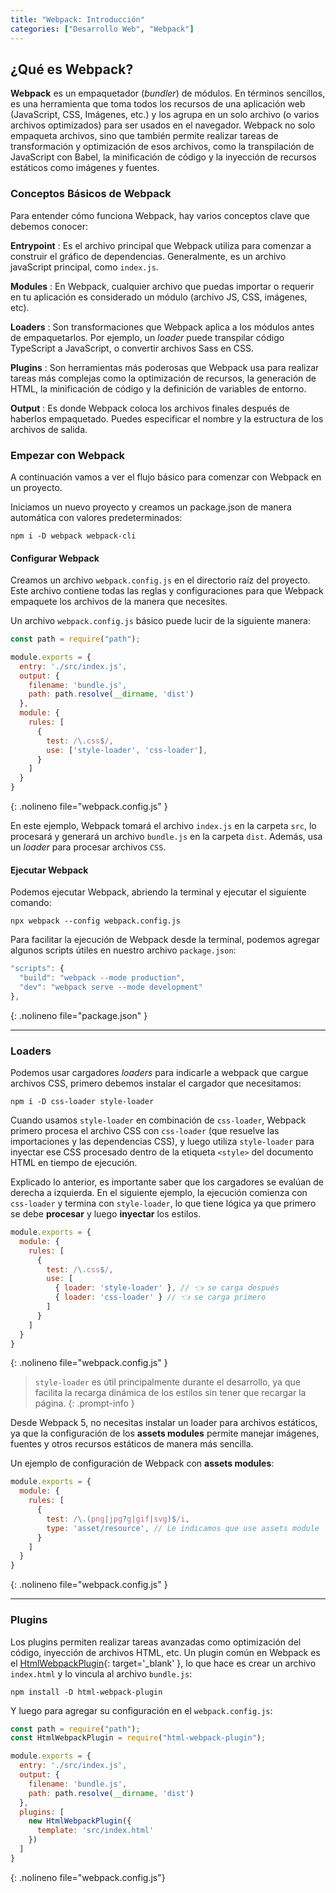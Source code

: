 ```yaml
---
title: "Webpack: Introducción"
categories: ["Desarrollo Web", "Webpack"]
---
```


## ¿Qué es Webpack?

**Webpack** es un empaquetador (*bundler*) de módulos. En términos sencillos, es una herramienta que toma todos los recursos de una aplicación web (JavaScript, CSS, Imágenes, etc.) y los agrupa en un solo archivo (o varios archivos optimizados) para ser usados en el navegador. Webpack no solo empaqueta archivos, sino que también permite realizar tareas de transformación y optimización de esos archivos, como la transpilación de JavaScript con Babel, la minificación de código y la inyección de recursos estáticos como imágenes y fuentes.

### Conceptos Básicos de Webpack

Para entender cómo funciona Webpack, hay varios conceptos clave que debemos conocer:

**Entrypoint**
: Es el archivo principal que Webpack utiliza para comenzar a construir el gráfico de dependencias. Generalmente, es un archivo javaScript principal, como `index.js`.

**Modules**
: En Webpack, cualquier archivo que puedas importar o requerir en tu aplicación es considerado un módulo (archivo JS, CSS, imágenes, etc).

**Loaders**
: Son transformaciones que Webpack aplica a los módulos antes de empaquetarlos. Por ejemplo, un *loader* puede transpilar código TypeScript a JavaScript, o convertir archivos Sass en CSS.

**Plugins**
: Son herramientas más poderosas que Webpack usa para realizar tareas más complejas como la optimización de recursos, la generación de HTML, la minificación de código y la definición de variables de entorno.

**Output**
: Es donde Webpack coloca los archivos finales después de haberlos empaquetado. Puedes especificar el nombre y la estructura de los archivos de salida.

### Empezar con Webpack

A continuación vamos a ver el flujo básico para comenzar con Webpack en un proyecto.

Iniciamos un nuevo proyecto y creamos un package.json de manera automática con valores predeterminados:

```terminal
npm i -D webpack webpack-cli
```

#### Configurar Webpack

Creamos un archivo `webpack.config.js` en el directorio raíz del proyecto. Este archivo contiene todas las reglas y configuraciones para que Webpack empaquete los archivos de la manera que necesites.

Un archivo `webpack.config.js` básico puede lucir de la siguiente manera:

```js
const path = require("path");

module.exports = {
  entry: './src/index.js',
  output: {
    filename: 'bundle.js',
    path: path.resolve(__dirname, 'dist')
  },
  module: {
    rules: [
      {
        test: /\.css$/,
        use: ['style-loader', 'css-loader'],
      }
    ]
  }
}
```
{: .nolineno file="webpack.config.js" }

En este ejemplo, Webpack tomará el archivo `index.js` en la carpeta `src`, lo procesará y generará un archivo `bundle.js` en la carpeta `dist`. Además, usa un *loader* para procesar archivos `CSS`.


#### Ejecutar Webpack

Podemos ejecutar Webpack, abriendo la terminal y ejecutar el siguiente comando:

```terminal
npx webpack --config webpack.config.js
```

Para facilitar la ejecución de Webpack desde la terminal, podemos agregar algunos scripts útiles en nuestro archivo `package.json`:

```js
"scripts": {
  "build": "webpack --mode production",
  "dev": "webpack serve --mode development"
},
```
{: .nolineno file="package.json" }

---

### Loaders

Podemos usar cargadores *loaders* para indicarle a webpack que cargue archivos CSS, primero debemos instalar el cargador que necesitamos:

```terminal
npm i -D css-loader style-loader
```
Cuando usamos `style-loader` en combinación de `css-loader`, Webpack primero procesa el archivo CSS con `css-loader` (que resuelve las importaciones y las dependencias CSS), y luego utiliza `style-loader` para inyectar ese CSS procesado dentro de la etiqueta `<style>` del documento HTML en tiempo de ejecución.

Explicado lo anterior, es importante saber que los cargadores se evalúan de derecha a izquierda. En el siguiente ejemplo, la ejecución comienza con `css-loader` y termina con `style-loader`, lo que tiene lógica ya que primero se debe **procesar** y luego **inyectar** los estilos.

```js
module.exports = {
  module: {
    rules: [
      {
        test: /\.css$/,
        use: [
          { loader: 'style-loader' }, // 👈 se carga después
          { loader: 'css-loader' } // 👈 se carga primero
        ]
      }
    ]
  }
}
```
{: .nolineno file="webpack.config.js" }

> `style-loader` es útil principalmente durante el desarrollo, ya que facilita la recarga dinámica de los estilos sin tener que recargar la página.
{: .prompt-info }

Desde Webpack 5, no necesitas instalar un loader para archivos estáticos, ya que la configuración de los **assets modules** permite manejar imágenes, fuentes y otros recursos estáticos de manera más sencilla.

Un ejemplo de configuración de Webpack con **assets modules**:

```js
module.exports = {
  module: {
    rules: [
      {
        test: /\.(png|jpg?g|gif|svg)$/i,
        type: 'asset/resource', // Le indicamos que use assets module
      }
    ]
  }
}
```
{: .nolineno file="webpack.config.js" }


---

### Plugins

Los plugins permiten realizar tareas avanzadas como optimización del código, inyección de archivos HTML, etc. Un plugin común en Webpack es el [HtmlWebpackPlugin](https://github.com/jantimon/html-webpack-plugin){: target='_blank' }, lo que hace es crear un archivo `index.html` y lo vincula al archivo `bundle.js`:

```terminal
npm install -D html-webpack-plugin
```

Y luego para agregar su configuración en el `webpack.config.js`:

```js
const path = require("path");
const HtmlWebpackPlugin = require("html-webpack-plugin");

module.exports = {
  entry: './src/index.js',
  output: {
    filename: 'bundle.js',
    path: path.resolve(__dirname, 'dist')
  },
  plugins: [
    new HtmlWebpackPlugin({
      template: 'src/index.html'
    })
  ]
}
```
{: .nolineno file="webpack.config.js"}
